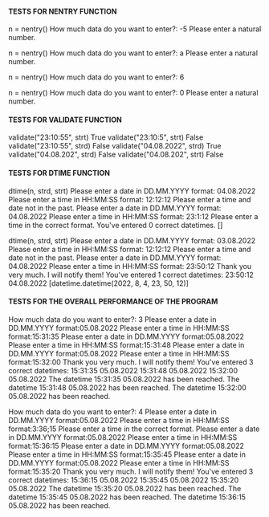 #### TESTS FOR NENTRY FUNCTION 

n = nentry() 
How much data do you want to enter?:  -5 
Please enter a natural number. 

n = nentry() 
How much data do you want to enter?:  a 
Please enter a natural number. 

n = nentry() 
How much data do you want to enter?:  6 

n = nentry() 
How much data do you want to enter?:  0 
Please enter a natural number. 

#### TESTS FOR VALIDATE FUNCTION 

validate("23:10:55", strt) 
True 
validate("23:10:5", strt) 
False 
validate("23:10:55", strd) 
False 
validate("04.08.2022", strd) 
True 
validate("04.08.202", strd) 
False 
validate("04.08.202", strt) 
False 


#### TESTS FOR DTIME FUNCTION 

dtime(n, strd, strt) 
Please enter a date in DD.MM.YYYY format: 04.08.2022 
Please enter a time in HH:MM:SS format: 12:12:12 
Please enter a time and date not in the past. 
Please enter a date in DD.MM.YYYY format: 04.08.2022 
Please enter a time in HH:MM:SS format: 23:1:12 
Please enter a time in the correct format. 
You've entered 0 correct datetimes. 
[] 


dtime(n, strd, strt) 
Please enter a date in DD.MM.YYYY format: 03.08.2022 
Please enter a time in HH:MM:SS format: 12:12:12 
Please enter a time and date not in the past. 
Please enter a date in DD.MM.YYYY format: 04.08.2022 
Please enter a time in HH:MM:SS format: 23:50:12 
Thank you very much. I will notify them! 
You've entered 1 correct datetimes: 
23:50:12 04.08.2022 
[datetime.datetime(2022, 8, 4, 23, 50, 12)] 

#### TESTS FOR THE OVERALL PERFORMANCE OF THE PROGRAM 

How much data do you want to enter?: 3 
Please enter a date in DD.MM.YYYY format:05.08.2022 
Please enter a time in HH:MM:SS format:15:31:35 
Please enter a date in DD.MM.YYYY format:05.08.2022 
Please enter a time in HH:MM:SS format:15:31:48 
Please enter a date in DD.MM.YYYY format:05.08.2022 
Please enter a time in HH:MM:SS format:15:32:00 
Thank you very much. I will notify them! 
You've entered 3 correct datetimes: 
15:31:35 05.08.2022 
15:31:48 05.08.2022 
15:32:00 05.08.2022 
The datetime  15:31:35 05.08.2022 has been reached. 
The datetime  15:31:48 05.08.2022 has been reached. 
The datetime  15:32:00 05.08.2022 has been reached. 

How much data do you want to enter?: 4 
Please enter a date in DD.MM.YYYY format:05.08.2022 
Please enter a time in HH:MM:SS format:3:36;15 
Please enter a time in the correct format. 
Please enter a date in DD.MM.YYYY format:05.08.2022 
Please enter a time in HH:MM:SS format:15:36:15 
Please enter a date in DD.MM.YYYY format:05.08.2022 
Please enter a time in HH:MM:SS format:15:35:45 
Please enter a date in DD.MM.YYYY format:05.08.2022 
Please enter a time in HH:MM:SS format:15:35:20 
Thank you very much. I will notify them! 
You've entered 3 correct datetimes: 
15:36:15 05.08.2022 
15:35:45 05.08.2022 
15:35:20 05.08.2022 
The datetime  15:35:20 05.08.2022 has been reached. 
The datetime  15:35:45 05.08.2022 has been reached. 
The datetime  15:36:15 05.08.2022 has been reached. 

